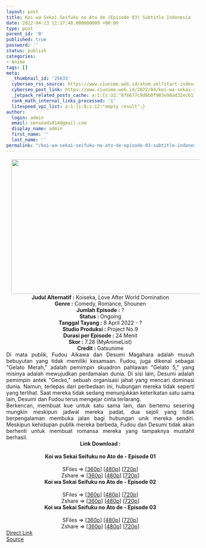 ```yaml
---
layout: post
title: Koi wa Sekai Seifuku no Ato de (Episode 03) Subtitle Indonesia
date: 2022-04-23 11:17:48.000000000 +00:00
type: post
parent_id: '0'
published: true
password: ''
status: publish
categories:
- Anime
tags: []
meta:
  _thumbnail_id: '25633'
  cyberseo_rss_source: https://www.ciunime.web.id/atom.xml?start-index=1
  cyberseo_post_link: https://www.ciunime.web.id/2022/04/koi-wa-sekai-seifuku-no-ato-de-subtitle.html
  _jetpack_related_posts_cache: a:1:{s:32:"8f6677c9d6b0f903e98ad32ec61f8deb";a:2:{s:7:"expires";i:1658677110;s:7:"payload";a:3:{i:0;a:1:{s:2:"id";i:27494;}i:1;a:1:{s:2:"id";i:27330;}i:2;a:1:{s:2:"id";i:27208;}}}}
  rank_math_internal_links_processed: '1'
  litespeed_vpi_list: a:1:{i:0;s:12:"empty result";}
author:
  login: admin
  email: senseads014@gmail.com
  display_name: admin
  first_name: ''
  last_name: ''
permalink: "/koi-wa-sekai-seifuku-no-ato-de-episode-03-subtitle-indonesia/"
---
```

<div class="separator" style="clear: both; text-align: center;"><a href="https://blogger.googleusercontent.com/img/b/R29vZ2xl/AVvXsEivGhAamgW-mtbCzBSl0u_aSOLa1C2z1fGXmFtdGOa8tAtDezcaWppu9FMyMGlXkrZcjD_IfWu0lI7UaDKLjk6P0MoPD0Sfy4bYh3GrLGRT0ecQQe9YKy63woiNsk9LZ3WIV93TPlrMJuZswVggPu8GmRLkWnrYNz3L_kXRbBxVae22nRNWHFiFvRx0/s1280/Koi%20wa%20Sekai%20Seifuku%20no%20Ato%20de.png" style="margin-left: 1em; margin-right: 1em;"><img border="0" data-original-height="720" data-original-width="1280" height="360" src="{{ site.baseurl }}/assets/2022/04/Koi%20wa%20Sekai%20Seifuku%20no%20Ato%20de.png" width="640" /></a></div>
<div class="separator" style="clear: both; text-align: center;"></div>
<div style="text-align: center;"><b>Judul</b><b><b> Alternatif</b> :</b> Koiseka,&nbsp;Love After World Domination</div>
<div style="text-align: center;"><b><b>Genre :</b></b> Comedy, Romance, Shounen</div>
<div style="text-align: center;"><b>Jumlah Episode :</b> ?<br /><b>Status :&nbsp;</b>Ongoing<br /><b>Tanggal Tayang :</b> 8 April&nbsp;2022 - ?<br /><b>Studio Produksi :</b>&nbsp;Project No.9<br /><b>Durasi per Episode :</b> 24 Menit</div>
<div style="text-align: center;"><b>Skor :</b> 7.28 (MyAnimeList)</div>
<div style="text-align: center;"><b>Credit :</b>&nbsp;Gatsunime</div>
<div style="text-align: center;"></div>
<div style="text-align: justify;">
<div>Di mata publik, Fudou Aikawa dan Desumi Magahara adalah musuh bebuyutan yang tidak memiliki kesamaan. Fudou, juga dikenal sebagai "Gelato Merah," adalah pemimpin skuadron pahlawan "Gelato 5," yang misinya adalah mewujudkan perdamaian dunia. Di sisi lain, Desumi adalah pemimpin antek "Gecko," sebuah organisasi jahat yang mencari dominasi dunia. Namun, terlepas dari perbedaan ini, hubungan mereka tidak seperti yang terlihat. Saat mereka tidak sedang menunjukkan keterikatan satu sama lain, Desumi dan Fudou terus mengejar cinta terlarang.</div>
<div></div>
<div>Berkencan, membuat kue untuk satu sama lain, dan bertemu sesering mungkin meskipun jadwal mereka padat, dua sejoli yang tidak berpengalaman membuka jalan bagi hubungan unik mereka sendiri. Meskipun kehidupan publik mereka berbeda, Fudou dan Desumi tidak akan berhenti untuk membuat romansa mereka yang tampaknya mustahil berhasil.</div>
</div>
<div style="text-align: justify;"></div>
<div style="text-align: justify;"></div>
<div style="text-align: center;">
<div style="text-align: center;">
<div style="text-align: left;">
<div style="text-align: center;"><b>Link Download :</b></div>
<div style="text-align: center;"><b><br /></b></div>
<div style="text-align: center;"><span style="text-align: left;"><b>Koi wa Sekai Seifuku no Ato de&nbsp;</b></span><b>- Episode 01</b></div>
<div style="text-align: center;"><b><br /></b></div>
<div style="text-align: center;">SFiles =&gt; [<a href="http://www.solidfiles.com/v/y6LXVeRWP6v2D" target="_blank" rel="noopener">360p</a>] [<a href="http://www.solidfiles.com/v/eWLakBGnG6az2" target="_blank" rel="noopener">480p</a>] [<a href="http://www.solidfiles.com/v/a4y5nPPkdDZPk" target="_blank" rel="noopener">720p</a>]</div>
<div style="text-align: center;">Zshare =&gt; [<a href="https://www79.zippyshare.com/v/fMpa8wuV/file.html" target="_blank" rel="noopener">360p</a>] [<a href="https://www42.zippyshare.com/v/Y6FOkaod/file.html" target="_blank" rel="noopener">480p</a>] [<a href="https://www34.zippyshare.com/v/GvgGT4p9/file.html" target="_blank" rel="noopener">720p</a>]</div>
<div style="text-align: center;"></div>
<div style="text-align: center;">
<div><span style="text-align: left;"><b>Koi wa Sekai Seifuku no Ato de&nbsp;</b></span><b>- Episode 02</b></div>
<div><b><br /></b></div>
<div>SFiles =&gt; [<a href="http://www.solidfiles.com/v/wWx7VVWwWPA4e" target="_blank" rel="noopener">360p</a>] [<a href="http://www.solidfiles.com/v/78X54LNXZwkAZ" target="_blank" rel="noopener">480p</a>] [<a href="http://www.solidfiles.com/v/ZZnr4VQgkrBrY" target="_blank" rel="noopener">720p</a>]</div>
<div>Zshare =&gt; [<a href="https://www114.zippyshare.com/v/MTkv6sEx/file.html" target="_blank" rel="noopener">360p</a>] [<a href="https://www114.zippyshare.com/v/dL36JgAE/file.html" target="_blank" rel="noopener">480p</a>] [<a href="https://www114.zippyshare.com/v/WdPXUkS2/file.html" target="_blank" rel="noopener">720p</a>]</div>
<div></div>
<div>
<div><span style="text-align: left;"><b>Koi wa Sekai Seifuku no Ato de&nbsp;</b></span><b>- Episode 03</b></div>
<div><b><br /></b></div>
<div>SFiles =&gt; [<a href="http://www.solidfiles.com/v/BVpjpBMqxRLxa" target="_blank" rel="noopener">360p</a>] [<a href="http://www.solidfiles.com/v/MW7Bv8yAd7aWr" target="_blank" rel="noopener">480p</a>] [<a href="http://www.solidfiles.com/v/GWMKmnxP32XNK" target="_blank" rel="noopener">720p</a>]</div>
<div>Zshare =&gt; [<a href="https://www51.zippyshare.com/v/TUKJ7jke/file.html" target="_blank" rel="noopener">360p</a>] [<a href="https://www51.zippyshare.com/v/WpEt9Zjn/file.html" target="_blank" rel="noopener">480p</a>] [<a href="https://www51.zippyshare.com/v/N3WD1G1f/file.html" target="_blank" rel="noopener">720p</a>]</div>
</div>
</div>
</div>
</div>
</div>
<link rel="stylesheet" href="https://cdnjs.cloudflare.com/ajax/libs/font-awesome/4.7.0/css/font-awesome.min.css" />
<div class="divbtn"> <a href="https://handymansurrender.com/fihup8buzv?key=94550f7ce39444073321dde3b8782f97" class="btn"><i class="fa fa-download"></i> Direct Link</a> <br /><a href="https://www.ciunime.web.id/2022/04/koi-wa-sekai-seifuku-no-ato-de-subtitle.html">Source</a> </div>
